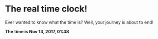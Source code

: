 # The real time clock!

Ever wanted to know what the time is? Well, your journey is about to end!

**The time is Nov 13, 2017, 01:48**
